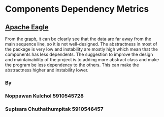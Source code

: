 # Components Dependency Metrics
## [Apache Eagle](https://github.com/apache/eagle)
From the [graph](https://github.com/csupisara/ComponentDependencyMetrics/blob/master/Rplots.pdf), it can be clearly see that the data are far away from the main sequence line, so it is not well-designed. The abstractness in most of the package is very low and instability are mostly high which mean that the components has less dependents. The suggestion to improve the design and maintainability of the project is to adding more abstract class and make the program be less dependency to the others. This can make the abstractness higher and instability lower.

### By
### Noppawan Kulchol 5910545728
### Supisara Chuthathumpitak 5910546457
